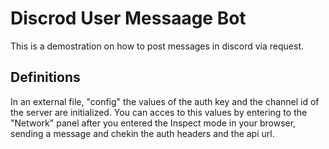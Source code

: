 # Discrod User Messaage Bot

This is a demostration on how to post messages in discord via request.

## Definitions

In an external file, "config" the values of the auth key and the channel id of the server are initialized. You can acces to this values by entering to the "Network" panel after you entered the Inspect mode in your browser, sending a message and chekin the auth headers and the api url.
